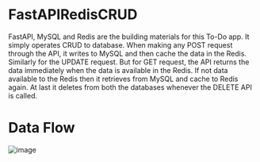 # FastAPIRedisCRUD
FastAPI, MySQL and Redis are the building materials for this To-Do app. It simply operates CRUD to database. When making any POST request through the API, it writes to MySQL and then cache the data in the Redis. Similarly for the UPDATE request. But for GET request, the API returns the data immediately when the data is available in the Redis. If not data available to the Redis then it retrieves from MySQL and cache to Redis again. At last it deletes from both the databases whenever the DELETE API is called.

# Data Flow
![image](https://github.com/tanjimulislam55/FastAPIRedisCRUD/assets/38599881/00d63b46-b3e2-4eb0-a234-1e0a4a4a91da)
